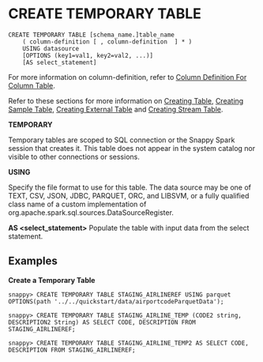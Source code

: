 # CREATE TEMPORARY TABLE

```
CREATE TEMPORARY TABLE [schema_name.]table_name
    ( column-definition	[ , column-definition  ] * )
    USING datasource
    [OPTIONS (key1=val1, key2=val2, ...)]
    [AS select_statement]
```
For more information on column-definition, refer to [Column Definition For Column Table](create-table.md#column-definition).

Refer to these sections for more information on [Creating Table](create-table.md), [Creating Sample Table](create-sample-table.md), [Creating External Table](create-external-table.md) and [Creating Stream Table](create-stream-table.md).

**TEMPORARY**

Temporary tables are scoped to SQL connection or the Snappy Spark session that creates it. This table does not appear in the system catalog nor visible to other connections or sessions.

**USING <data source>**

Specify the file format to use for this table. The data source may be one of TEXT, CSV, JSON, JDBC, PARQUET, ORC, and LIBSVM, or a fully qualified class name of a custom implementation of org.apache.spark.sql.sources.DataSourceRegister.

**AS <select_statement>**
Populate the table with input data from the select statement. 

## Examples

**Create a Temporary Table**

```
snappy> CREATE TEMPORARY TABLE STAGING_AIRLINEREF USING parquet OPTIONS(path '../../quickstart/data/airportcodeParquetData');
```

```
snappy> CREATE TEMPORARY TABLE STAGING_AIRLINE_TEMP (CODE2 string, DESCRIPTION2 String) AS SELECT CODE, DESCRIPTION FROM STAGING_AIRLINEREF;
```

```
snappy> CREATE TEMPORARY TABLE STAGING_AIRLINE_TEMP2 AS SELECT CODE, DESCRIPTION FROM STAGING_AIRLINEREF;
```
